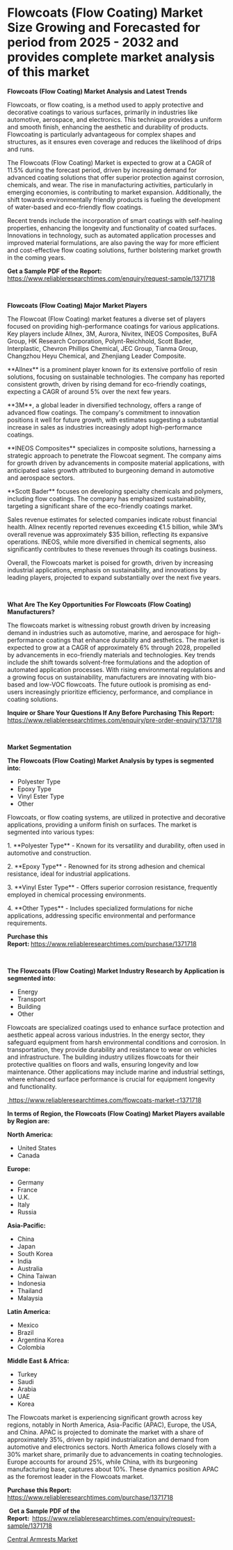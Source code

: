 <p><h1>Flowcoats (Flow Coating) Market Size Growing and Forecasted for period from 2025 - 2032 and provides complete market analysis of this market</h1></p><p><strong>Flowcoats (Flow Coating) Market Analysis and Latest Trends</strong></p>
<p><p>Flowcoats, or flow coating, is a method used to apply protective and decorative coatings to various surfaces, primarily in industries like automotive, aerospace, and electronics. This technique provides a uniform and smooth finish, enhancing the aesthetic and durability of products. Flowcoating is particularly advantageous for complex shapes and structures, as it ensures even coverage and reduces the likelihood of drips and runs.</p><p>The Flowcoats (Flow Coating) Market is expected to grow at a CAGR of 11.5% during the forecast period, driven by increasing demand for advanced coating solutions that offer superior protection against corrosion, chemicals, and wear. The rise in manufacturing activities, particularly in emerging economies, is contributing to market expansion. Additionally, the shift towards environmentally friendly products is fueling the development of water-based and eco-friendly flow coatings.</p><p>Recent trends include the incorporation of smart coatings with self-healing properties, enhancing the longevity and functionality of coated surfaces. Innovations in technology, such as automated application processes and improved material formulations, are also paving the way for more efficient and cost-effective flow coating solutions, further bolstering market growth in the coming years.</p></p>
<p><strong>Get a Sample PDF of the Report:&nbsp;</strong> <a href="https://www.reliableresearchtimes.com/enquiry/request-sample/1371718?utm_campaign=2222&utm_medium=2&utm_source=Github&utm_content=ia&utm_term=22032025&utm_id=flowcoats-flow-coating">https://www.reliableresearchtimes.com/enquiry/request-sample/1371718</a></p>
<p>&nbsp;</p>
<p><strong>Flowcoats (Flow Coating) Major Market Players</strong></p>
<p><p>The Flowcoat (Flow Coating) market features a diverse set of players focused on providing high-performance coatings for various applications. Key players include Allnex, 3M, Aurora, Nivitex, INEOS Composites, BuFA Group, HK Research Corporation, Polynt-Reichhold, Scott Bader, Interplastic, Chevron Phillips Chemical, JEC Group, Tianma Group, Changzhou Heyu Chemical, and Zhenjiang Leader Composite.</p><p>**Allnex** is a prominent player known for its extensive portfolio of resin solutions, focusing on sustainable technologies. The company has reported consistent growth, driven by rising demand for eco-friendly coatings, expecting a CAGR of around 5% over the next few years.</p><p>**3M**, a global leader in diversified technology, offers a range of advanced flow coatings. The company's commitment to innovation positions it well for future growth, with estimates suggesting a substantial increase in sales as industries increasingly adopt high-performance coatings.</p><p>**INEOS Composites** specializes in composite solutions, harnessing a strategic approach to penetrate the Flowcoat segment. The company aims for growth driven by advancements in composite material applications, with anticipated sales growth attributed to burgeoning demand in automotive and aerospace sectors.</p><p>**Scott Bader** focuses on developing specialty chemicals and polymers, including flow coatings. The company has emphasized sustainability, targeting a significant share of the eco-friendly coatings market. </p><p>Sales revenue estimates for selected companies indicate robust financial health. Allnex recently reported revenues exceeding €1.5 billion, while 3M’s overall revenue was approximately $35 billion, reflecting its expansive operations. INEOS, while more diversified in chemical segments, also significantly contributes to these revenues through its coatings business.</p><p>Overall, the Flowcoats market is poised for growth, driven by increasing industrial applications, emphasis on sustainability, and innovations by leading players, projected to expand substantially over the next five years.</p></p>
<p>&nbsp;</p>
<p><strong>What Are The Key Opportunities For Flowcoats (Flow Coating) Manufacturers?</strong></p>
<p><p>The flowcoats market is witnessing robust growth driven by increasing demand in industries such as automotive, marine, and aerospace for high-performance coatings that enhance durability and aesthetics. The market is expected to grow at a CAGR of approximately 6% through 2028, propelled by advancements in eco-friendly materials and technologies. Key trends include the shift towards solvent-free formulations and the adoption of automated application processes. With rising environmental regulations and a growing focus on sustainability, manufacturers are innovating with bio-based and low-VOC flowcoats. The future outlook is promising as end-users increasingly prioritize efficiency, performance, and compliance in coating solutions.</p></p>
<p><strong>Inquire or Share Your Questions If Any Before Purchasing This Report:</strong> <a href="https://www.reliableresearchtimes.com/enquiry/pre-order-enquiry/1371718?utm_campaign=2222&utm_medium=2&utm_source=Github&utm_content=ia&utm_term=22032025&utm_id=flowcoats-flow-coating">https://www.reliableresearchtimes.com/enquiry/pre-order-enquiry/1371718</a></p>
<p>&nbsp;</p>
<p><strong>Market Segmentation</strong></p>
<p><strong>The Flowcoats (Flow Coating) Market Analysis by types is segmented into:</strong></p>
<p><ul><li>Polyester Type</li><li>Epoxy Type</li><li>Vinyl Ester Type</li><li>Other</li></ul></p>
<p><p>Flowcoats, or flow coating systems, are utilized in protective and decorative applications, providing a uniform finish on surfaces. The market is segmented into various types: </p><p>1. **Polyester Type** - Known for its versatility and durability, often used in automotive and construction.</p><p>2. **Epoxy Type** - Renowned for its strong adhesion and chemical resistance, ideal for industrial applications.</p><p>3. **Vinyl Ester Type** - Offers superior corrosion resistance, frequently employed in chemical processing environments.</p><p>4. **Other Types** - Includes specialized formulations for niche applications, addressing specific environmental and performance requirements.</p></p>
<p><strong>Purchase this Report:&nbsp;</strong><a href="https://www.reliableresearchtimes.com/purchase/1371718?utm_campaign=2222&utm_medium=2&utm_source=Github&utm_content=ia&utm_term=22032025&utm_id=flowcoats-flow-coating">https://www.reliableresearchtimes.com/purchase/1371718</a></p>
<p>&nbsp;</p>
<p><strong>The Flowcoats (Flow Coating) Market Industry Research by Application is segmented into:</strong></p>
<p><ul><li>Energy</li><li>Transport</li><li>Building</li><li>Other</li></ul></p>
<p><p>Flowcoats are specialized coatings used to enhance surface protection and aesthetic appeal across various industries. In the energy sector, they safeguard equipment from harsh environmental conditions and corrosion. In transportation, they provide durability and resistance to wear on vehicles and infrastructure. The building industry utilizes flowcoats for their protective qualities on floors and walls, ensuring longevity and low maintenance. Other applications may include marine and industrial settings, where enhanced surface performance is crucial for equipment longevity and functionality.</p></p>
<p><a href="https://www.reliableresearchtimes.com/flowcoats-market-r1371718?utm_campaign=2222&utm_medium=2&utm_source=Github&utm_content=ia&utm_term=22032025&utm_id=flowcoats-flow-coating">&nbsp;https://www.reliableresearchtimes.com/flowcoats-market-r1371718</a></p>
<p><strong>In terms of Region, the Flowcoats (Flow Coating) Market Players available by Region are:</strong></p>
<p>
    <p> <strong> North America: </strong>
        <ul>
            <li>United States</li>
            <li>Canada</li>
        </ul>
        </p> 
    <p> <strong> Europe: </strong>
        <ul>
            <li>Germany</li>
            <li>France</li>
            <li>U.K.</li>
            <li>Italy</li>
            <li>Russia</li>
        </ul>
        </p> 
    <p> <strong> Asia-Pacific: </strong>
        <ul>
            <li>China</li>
            <li>Japan</li>
            <li>South Korea</li>
            <li>India</li>
            <li>Australia</li>
            <li>China Taiwan</li>
            <li>Indonesia</li>
            <li>Thailand</li>
            <li>Malaysia</li>
        </ul>
        </p> 
    <p> <strong> Latin America: </strong>
        <ul>
            <li>Mexico</li>
            <li>Brazil</li>
            <li>Argentina Korea</li>
            <li>Colombia</li>
        </ul>
        </p> 
    <p> <strong> Middle East & Africa: </strong>
        <ul>
            <li>Turkey</li>
            <li>Saudi</li>
            <li>Arabia</li>
            <li>UAE</li>
            <li>Korea</li>
        </ul>
    </p>
    </p>
<p><p>The Flowcoats market is experiencing significant growth across key regions, notably in North America, Asia-Pacific (APAC), Europe, the USA, and China. APAC is projected to dominate the market with a share of approximately 35%, driven by rapid industrialization and demand from automotive and electronics sectors. North America follows closely with a 30% market share, primarily due to advancements in coating technologies. Europe accounts for around 25%, while China, with its burgeoning manufacturing base, captures about 10%. These dynamics position APAC as the foremost leader in the Flowcoats market.</p></p>
<p><strong>Purchase this Report: </strong><a href="https://www.reliableresearchtimes.com/purchase/1371718?utm_campaign=2222&utm_medium=2&utm_source=Github&utm_content=ia&utm_term=22032025&utm_id=flowcoats-flow-coating">https://www.reliableresearchtimes.com/purchase/1371718</a></p>
<p>&nbsp;<strong>Get a Sample PDF of the Report:&nbsp;&nbsp;</strong><a href="https://www.reliableresearchtimes.com/enquiry/request-sample/1371718?utm_campaign=2222&utm_medium=2&utm_source=Github&utm_content=ia&utm_term=22032025&utm_id=flowcoats-flow-coating">https://www.reliableresearchtimes.com/enquiry/request-sample/1371718</a></p>
<p><strong></strong></p>
<p><p><a href="https://github.com/LilianFaulkner65/Market-Research-Report-List-2/blob/main/central-armrests-market.md?utm_campaign=2222&utm_medium=2&utm_source=Github&utm_content=ia&utm_term=22032025&utm_id=flowcoats-flow-coating">Central Armrests Market</a></p></p>